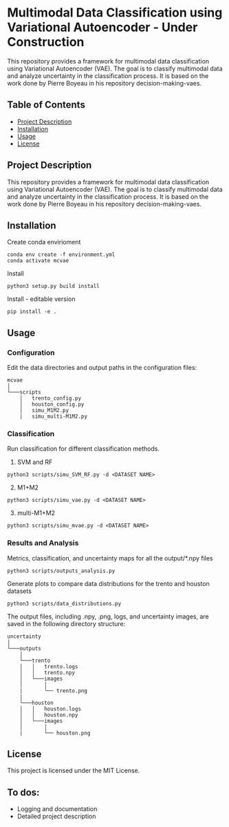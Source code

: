 # Multimodal Data Classification using Variational Autoencoder - Under Construction

This repository provides a framework for multimodal data classification using Variational Autoencoder (VAE). The goal is to classify multimodal data and analyze uncertainty in the classification process. It is based on the work done by Pierre Boyeau in his repository decision-making-vaes.


## Table of Contents

- [Project Description](#project-description)
- [Installation](#installation)
- [Usage](#usage)
- [License](#license)

## Project Description

This repository provides a framework for multimodal data classification using Variational Autoencoder (VAE). The goal is to classify multimodal data and analyze uncertainty in the classification process. It is based on the work done by Pierre Boyeau in his repository decision-making-vaes.

## Installation
Create conda envirioment
```
conda env create -f environment.yml
conda activate mcvae
```
Install
```
python3 setup.py build install
```
Install - editable version
```
pip install -e .
```

## Usage
### Configuration
Edit the data directories and output paths in the configuration files:
```
mcvae
│   
└───scripts
    │   trento_config.py
    │   houston_config.py
    │   simu_M1M2.py  
    |   simu_multi-M1M2.py  
```


### Classification

Run classification for different classification methods. 
1. SVM and RF 
```
python3 scripts/simu_SVM_RF.py -d <DATASET NAME>
```
2. M1+M2 
```
python3 scripts/simu_vae.py -d <DATASET NAME>
```
3. multi-M1+M2
```
python3 scripts/simu_mvae.py -d <DATASET NAME>
```

### Results and Analysis

Metrics, classification, and uncertainty maps for all the output/*.npy files
```
python3 scripts/outputs_analysis.py
```
Generate plots to compare data distributions for the trento and houston datasets
```
python3 scripts/data_distributions.py
```
The output files, including .npy, .png, logs, and uncertainty images, are saved in the following directory structure:
```
uncertainty
│   
└───outputs
    │   
    └───trento
    │   │   trento.logs
    │   │   trento.npy
    │   └───images
    │       │   
    |       └── trento.png
    |
    └───houston
    │   │   houston.logs
    │   │   houston.npy
    │   └───images
    │       │   
    |       └── houston.png
```

## License

This project is licensed under the MIT License.
## To dos:
 - Logging and documentation
 - Detailed project description
